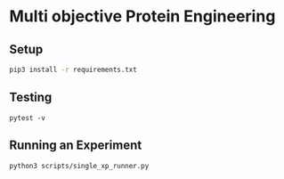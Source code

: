 # Multi objective Protein Engineering

## Setup
```bash
pip3 install -r requirements.txt
```

## Testing
```
pytest -v
```

## Running an Experiment
```bash
python3 scripts/single_xp_runner.py
```


